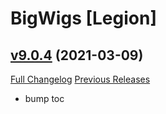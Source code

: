 # BigWigs [Legion]

## [v9.0.4](https://github.com/BigWigsMods/BigWigs_Legion/tree/v9.0.4) (2021-03-09)
[Full Changelog](https://github.com/BigWigsMods/BigWigs_Legion/compare/v9.0.3...v9.0.4) [Previous Releases](https://github.com/BigWigsMods/BigWigs_Legion/releases)

- bump toc  
